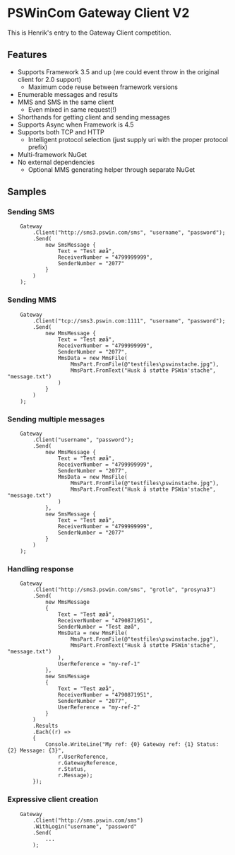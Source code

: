# PSWinCom Gateway Client V2
This is Henrik's entry to the Gateway Client competition. 

## Features
- Supports Framework 3.5 and up (we could event throw in the original client for 2.0 support)
  - Maximum code reuse between framework versions
- Enumerable messages and results
- MMS and SMS in the same client
  - Even mixed in same request(!)
- Shorthands for getting client and sending messages
- Supports Async when Framework is 4.5
- Supports both TCP and HTTP
  - Intelligent protocol selection (just supply uri with the proper protocol prefix)
- Multi-framework NuGet
- No external dependencies
  - Optional MMS generating helper through separate NuGet


## Samples

### Sending SMS
```
    Gateway
	    .Client("http://sms3.pswin.com/sms", "username", "password");
    	.Send(
    	    new SmsMessage { 
    	        Text = "Test æøå", 
    	        ReceiverNumber = "4799999999", 
    	        SenderNumber = "2077"
    	    }
    	)
	);
```

### Sending MMS
```
	Gateway
	    .Client("tcp://sms3.pswin.com:1111", "username", "password");
    	.Send(
    	    new MmsMessage { 
    	        Text = "Test æøå", 
    	        ReceiverNumber = "4799999999", 
    	        SenderNumber = "2077", 
    	        MmsData = new MmsFile(
    	            MmsPart.FromFile(@"testfiles\pswinstache.jpg"),
    	            MmsPart.FromText("Husk å støtte PSWin'stache", "message.txt")
    	        )
    	    }
	    )
	);
```

### Sending multiple messages
```
	Gateway
	    .Client("username", "password");
    	.Send(
    	    new MmsMessage { 
    	        Text = "Test æøå", 
    	        ReceiverNumber = "4799999999", 
    	        SenderNumber = "2077", 
    	        MmsData = new MmsFile(
    	            MmsPart.FromFile(@"testfiles\pswinstache.jpg"),
    	            MmsPart.FromText("Husk å støtte PSWin'stache", "message.txt")
    	        )
    	    },
    	    new SmsMessage { 
    	        Text = "Test æøå", 
    	        ReceiverNumber = "4799999999", 
    	        SenderNumber = "2077"
    	    }
	    )
	);
```

### Handling response
```
    Gateway
        .Client("http://sms3.pswin.com/sms", "grotle", "prosyna3")
        .Send(
            new MmsMessage
            {
                Text = "Test æøå",
                ReceiverNumber = "4790871951",
                SenderNumber = "Test æøå",
                MmsData = new MmsFile(
                    MmsPart.FromFile(@"testfiles\pswinstache.jpg"),
                    MmsPart.FromText("Husk å støtte PSWin'stache", "message.txt")
                ),
                UserReference = "my-ref-1"
            },
            new SmsMessage
            {
                Text = "Test æøå",
                ReceiverNumber = "4790871951",
                SenderNumber = "2077",
                UserReference = "my-ref-2"
            }
        )
        .Results
        .Each((r) =>
        {
            Console.WriteLine("My ref: {0} Gateway ref: {1} Status: {2} Message: {3}",
                r.UserReference,
                r.GatewayReference,
                r.Status,
                r.Message);
        });
```

### Expressive client creation
```
	Gateway
		.Client("http://sms.pswin.com/sms")
		.WithLogin("username", "password"
		.Send(
			...
		);
```

